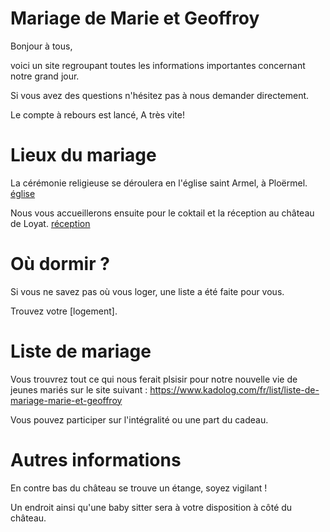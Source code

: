 # Mariage de Marie et Geoffroy

Bonjour à tous, 

voici un site regroupant toutes les informations importantes concernant notre grand jour.

 Si vous avez des questions n'hésitez pas à nous demander directement. 

Le compte à rebours est lancé, A très vite!

# Lieux du mariage
La cérémonie religieuse se déroulera en l'église saint Armel, à Ploërmel.
[église](https://www.google.fr/maps/place/%C3%89glise+Saint-Armel/@47.9319683,-2.4003434,17z/data=!3m1!4b1!4m5!3m4!1s0x480fc991fd9178e1:0xe8800240a7d7c281!8m2!3d47.9319647!4d-2.3983334?hl=fr)

Nous vous accueillerons ensuite pour le coktail et la réception au château de Loyat. 
[réception](https://www.google.fr/maps/place/Ch%C3%A2teau+de+Loyat/@47.996276,-2.4091298,17z/data=!4m5!3m4!1s0x480fca4072cc7067:0x7eae8f2b799ae11!8m2!3d47.9962724!4d-2.4069411?hl=fr)

# Où dormir ?
Si vous ne savez pas où vous loger, une liste a été faite pour vous.

Trouvez votre [logement].

# Liste de mariage
Vous trouvrez tout ce qui nous ferait plsisir pour notre nouvelle vie de jeunes mariés sur le site suivant :
https://www.kadolog.com/fr/list/liste-de-mariage-marie-et-geoffroy 

Vous pouvez participer sur l'intégralité ou une part du cadeau.

# Autres informations
En contre bas du château se trouve un étange, soyez vigilant !

Un endroit ainsi qu'une baby sitter sera à votre disposition à côté du château.
